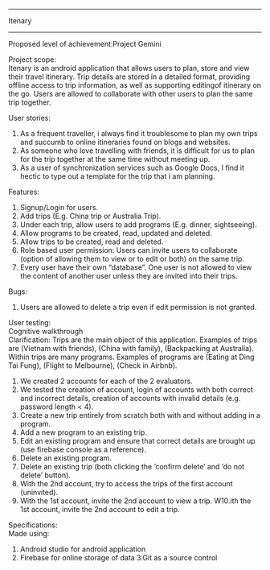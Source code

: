 ***************************************************************************
Itenary
***************************************************************************
 
Proposed level of achievement:Project Gemini

Project scope:<br>
Itenary is an android application that allows users to plan, store and view their travel itinerary. Trip details are stored in a
detailed format, providing offline access to trip information, as well as supporting editingof itinerary on the go. Users are allowed
to collaborate with other users to plan the same trip together.

User stories:
1. As a frequent traveller, i always find it troublesome to plan my own trips and succumb to online itineraries found on blogs
and websites.
2. As someone who love travelling with friends, it is difficult for us to plan for the trip together at the same time without meeting up.
3. As a user of synchronization services such as Google Docs, I find it hectic to type out a template for the trip that i am planning.

Features:
1. Signup/Login for users.
2. Add trips (E.g. China trip or Australia Trip).
3. Under each trip, allow users to add programs (E.g. dinner, sightseeing).
4. Allow programs to be created, read, updated and deleted.
5. Allow trips to be created, read and deleted.
6. Role based user permission: Users can invite users to collaborate (option of allowing them to view or to edit or both)
on the same trip.
7. Every user have their own “database”. One user is not allowed to view the content of another user unless
they are invited into their trips.

Bugs:
1. Users are allowed to delete a trip even if edit permission is not granted.

User testing:<br>
Cognitive walkthrough<br>
Clarification: Trips are the main object of this application. Examples of trips are (Vietnam with friends), (China with family), (Backpacking at Australia).<br>
Within trips are many programs. Examples of programs are (Eating at Ding Tai Fung), (Flight to Melbourne), (Check in Airbnb).<br>
1. We created 2 accounts for each of the 2 evaluators.
2. We tested the creation of account, login of accounts with both correct and incorrect details, creation of accounts with invalid details (e.g. password length < 4).
3. Create a new trip entirely from scratch both with and without adding in a program.
4. Add a new program to an existing trip.
5. Edit an existing program and ensure that correct details are brought up (use firebase console as a reference).
6. Delete an existing program.
7. Delete an existing trip (both clicking the ‘confirm delete’ and ‘do not delete’ button).
8. With the 2nd account, try to access the trips of the first account (uninvited).
9. With the 1st account, invite the 2nd account to view a trip.
W10.ith the 1st account, invite the 2nd account to edit a trip.

Specifications:<br>
Made using:
1. Android studio for android application
2. Firebase for online storage of data
3.Git as a source control
